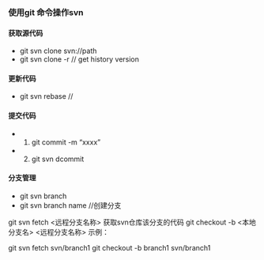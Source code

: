 ### 使用git 命令操作svn 

#### 获取源代码 

- git svn clone svn://path 
- git svn clone -r // get history version 

#### 更新代码 
- git svn rebase  //

#### 提交代码 

- 1. git commit -m “xxxx” 
- 2. git svn dcommit 

#### 分支管理 

- git svn branch 
- git svn branch name //创建分支 

git svn fetch <远程分支名称> 获取svn仓库该分支的代码
git checkout -b <本地分支名> <远程分支名称>
示例：

git svn fetch svn/branch1
git checkout -b branch1 svn/branch1



